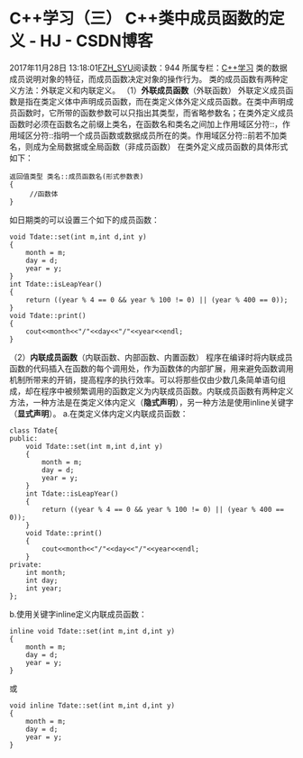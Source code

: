 # C++学习（三） C++类中成员函数的定义 - HJ - CSDN博客
2017年11月28日 13:18:01[FZH_SYU](https://me.csdn.net/feizaoSYUACM)阅读数：944
所属专栏：[C++学习](https://blog.csdn.net/column/details/18257.html)
类的数据成员说明对象的特征，而成员函数决定对象的操作行为。
类的成员函数有两种定义方法：外联定义和内联定义。
（1）**外联成员函数**（外联函数）
外联定义成员函数是指在类定义体中声明成员函数，而在类定义体外定义成员函数。在类中声明成员函数时，它所带的函数参数可以只指出其类型，而省略参数名；在类外定义成员函数时必须在函数名之前缀上类名，在函数名和类名之间加上作用域区分符::，作用域区分符::指明一个成员函数或数据成员所在的类。作用域区分符::前若不加类名，则成为全局数据或全局函数（非成员函数）
在类外定义成员函数的具体形式如下：
```
返回值类型 类名::成员函数名(形式参数表)
{
     //函数体
}
```
如日期类的可以设置三个如下的成员函数：
```
void Tdate::set(int m,int d,int y)
{
    month = m;
    day = d;
    year = y;
} 
int Tdate::isLeapYear()
{
    return ((year % 4 == 0 && year % 100 != 0) || (year % 400 == 0));
}
void Tdate::print()
{
    cout<<month<<"/"<<day<<"/"<<year<<endl;
}
```
（2）**内联成员函数**（内联函数、内部函数、内置函数）
程序在编译时将内联成员函数的代码插入在函数的每个调用处，作为函数体的内部扩展，用来避免函数调用机制所带来的开销，提高程序的执行效率。可以将那些仅由少数几条简单语句组成，却在程序中被频繁调用的函数定义为内联成员函数。内联成员函数有两种定义方法，一种方法是在类定义体内定义（**隐式声明**），另一种方法是使用inline关键字（**显式声明**）。
a.在类定义体内定义内联成员函数：
```
class Tdate{
public:
    void Tdate::set(int m,int d,int y)
    {
        month = m;
        day = d;
        year = y;
    } 
    int Tdate::isLeapYear()
    {
        return ((year % 4 == 0 && year % 100 != 0) || (year % 400 == 0));
    }
    void Tdate::print()
    {
        cout<<month<<"/"<<day<<"/"<<year<<endl;
    }
private:
    int month;
    int day;
    int year;
};
```
b.使用关键字inline定义内联成员函数：
```
inline void Tdate::set(int m,int d,int y)
{
    month = m;
    day = d;
    year = y;
}
```
或
```
void inline Tdate::set(int m,int d,int y)
{
    month = m;
    day = d;
    year = y;
}
```
